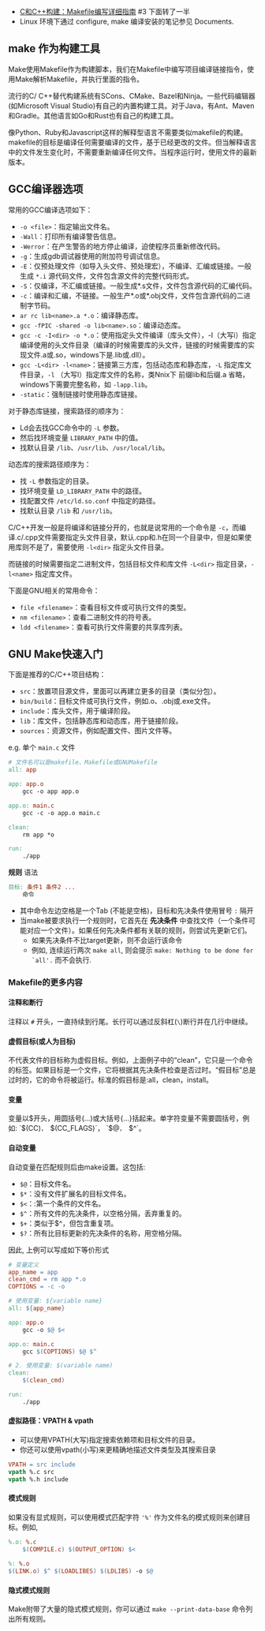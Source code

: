 

- [C和C++构建：Makefile编写详细指南](https://www.lsbin.com/280.html) #3 下面转了一半
- Linux 环境下通过 configure, make 编译安装的笔记参见 Documents.

## make 作为构建工具

Make使用Makefile作为构建脚本，我们在Makefile中编写项目编译链接指令，使用Make解析Makefile，并执行里面的指令。

流行的C/ C++替代构建系统有SCons、CMake、Bazel和Ninja。一些代码编辑器(如Microsoft Visual Studio)有自己的内置构建工具。对于Java，有Ant、Maven和Gradle。其他语言如Go和Rust也有自己的构建工具。

像Python、Ruby和Javascript这样的解释型语言不需要类似makefile的构建。makefile的目标是编译任何需要编译的文件，基于已经更改的文件。但当解释语言中的文件发生变化时，不需要重新编译任何文件。当程序运行时，使用文件的最新版本。

## GCC编译器选项


常用的GCC编译选项如下：

- `-o <file>`：指定输出文件名。
- `-Wall`：打印所有编译警告信息。
- `-Werror`：在产生警告的地方停止编译，迫使程序员重新修改代码。
- `-g`：生成gdb调试器使用的附加符号调试信息。
- `-E`：仅预处理文件（如导入头文件、预处理宏），不编译、汇编或链接。一般生成 `*.i` 源代码文件，文件包含源文件的完整代码形式。
- `-S`：仅编译，不汇编或链接。一般生成*.s文件，文件包含源代码的汇编代码。
- `-c`：编译和汇编，不链接。一般生产*.o或*.obj文件，文件包含源代码的二进制字节码。
- `ar rc lib<name>.a *.o`：编译静态库。
- `gcc -fPIC -shared -o lib<name>.so`：编译动态库。
- `gcc -c -I<dir> -o *.o`：使用指定头文件编译（库头文件），-I（大写i）指定编译使用的头文件目录（编译的时候需要库的头文件，链接的时候需要库的实现文件.a或.so，windows下是.lib或.dll）。
- `gcc -L<dir> -l<name>`：链接第三方库，包括动态库和静态库，`-L` 指定库文件目录，`-l` （大写l）指定库文件的名称，类Nnix下 前缀lib和后缀.a 省略，windows下需要完整名称，如 `-lapp.lib`。
- `-static`：强制链接时使用静态库链接。

对于静态库链接，搜索路径的顺序为：

- Ld会去找GCC命令中的 `-L` 参数。
- 然后找环境变量 `LIBRARY_PATH` 中的值。
- 找默认目录 `/lib`、`/usr/lib`、`/usr/local/lib`。

动态库的搜索路径顺序为：

- 找 `-L` 参数指定的目录。
- 找环境变量 `LD_LIBRARY_PATH` 中的路径。
- 找配置文件 `/etc/ld.so.conf` 中指定的路径。
- 找默认目录 `/lib` 和 `/usr/lib`。

C/C++开发一般是将编译和链接分开的，也就是说常用的一个命令是 `-c`，而编译.c/.cpp文件需要指定头文件目录，默认.cpp和.h在同一个目录中，但是如果使用库则不是了，需要使用 `-l<dir>` 指定头文件目录。

而链接的时候需要指定二进制文件，包括目标文件和库文件 `-L<dir>` 指定目录，`-l<name>` 指定库文件。

下面是GNU相关的常用命令：

- `file <filename>`：查看目标文件或可执行文件的类型。
- `nm <filename>`：查看二进制文件的符号表。
- `ldd <filename>`：查看可执行文件需要的共享库列表。

## GNU Make快速入门

下面是推荐的C/C++项目结构：

- `src`：放置项目源文件，里面可以再建立更多的目录（类似分包）。
- `bin/build`：目标文件或可执行文件，例如.o、.obj或.exe文件。
- `include`：库头文件，用于编译阶段。
- `lib`：库文件，包括静态库和动态库，用于链接阶段。
- `sources`：资源文件，例如配置文件、图片文件等。

e.g. 单个 `main.c` 文件


```makefile
# 文件名可以是makefile、Makefile或GNUMakefile
all: app

app: app.o
    gcc -o app app.o

app.o: main.c
    gcc -c -o app.o main.c

clean:
    rm app *o

run:
    ./app
```

**规则** 语法

```makefile
目标: 条件1 条件2 ...
    命令
```

- 其中命令左边空格是一个Tab (不能是空格)，目标和先决条件使用冒号 `:` 隔开
- 当make被要求执行一个规则时，它首先在 **先决条件** 中查找文件（一个条件可能对应一个文件）。如果任何先决条件都有关联的规则，则尝试先更新它们。
    - 如果先决条件不比target更新，则不会运行该命令
    - 例如, 连续运行两次 `make all`, 则会提示 ``make: Nothing to be done for `all'.`` 而不会执行.

### Makefile的更多内容

#### 注释和断行

注释以 `#` 开头，一直持续到行尾。长行可以通过反斜杠(`\`)断行并在几行中继续。

#### 虚假目标(或人为目标)

不代表文件的目标称为虚假目标。例如，上面例子中的“clean”，它只是一个命令的标签。如果目标是一个文件，它将根据其先决条件检查是否过时。“假目标”总是过时的，它的命令将被运行。标准的假目标是:all，clean，install。

#### 变量

变量以$开头，用圆括号(…)或大括号{…}括起来。单字符变量不需要圆括号，例如: `$(CC)`， `$(CC_FLAGS)`， `$@`， `$^`。

#### 自动变量

自动变量在匹配规则后由make设置。这包括:

- `$@`：目标文件名。
- `$*`：没有文件扩展名的目标文件名。
- `$<`：:第一个条件的文件名。
- `$^`：所有文件的先决条件，以空格分隔，丢弃重复的。
- `$+`：类似于$^，但包含重复项。
- `$?`：所有比目标更新的先决条件的名称，用空格分隔。

因此, 上例可以写成如下等价形式

```makefile
# 变量定义
app_name = app
clean_cmd = rm app *.o
COPTIONS = -c -o

# 使用变量: ${variable name}
all: ${app_name}

app: app.o
    gcc -o $@ $<

app.o: main.c
    gcc $(COPTIONS) $@ $^

# 2. 使用变量: $(variable name)
clean:
    $(clean_cmd)

run:
    ./app
```

#### 虚拟路径：VPATH & vpath

- 可以使用VPATH(大写)指定搜索依赖项和目标文件的目录。
- 你还可以使用vpath(小写)来更精确地描述文件类型及其搜索目录

```makefile
VPATH = src include
vpath %.c src
vpath %.h include
```



#### 模式规则

如果没有显式规则，可以使用模式匹配字符 `'%'` 作为文件名的模式规则来创建目标。例如,

```makefile
%.o: %.c
    $(COMPILE.c) $(OUTPUT_OPTION) $<
 
%: %.o
$(LINK.o) $^ $(LOADLIBES) $(LDLIBS) -o $@
```

#### 隐式模式规则

Make附带了大量的隐式模式规则，你可以通过 `make --print-data-base` 命令列出所有规则。
